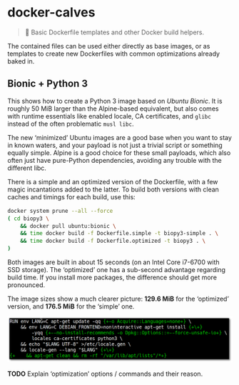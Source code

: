 # docker-calves

> :whale: Basic Dockerfile templates and other Docker build helpers.

The contained files can be used either directly as base images,
or as templates to create new Dockerfiles with common
optimizations already baked in.


## Bionic + Python 3

This shows how to create a Python 3 image based on *Ubuntu Bionic*.
It is roughly 50 MiB larger than the Alpine-based equivalent,
but also comes with runtime essentials like
enabled locale, CA certificates, and ``glibc`` instead of the often problematic ``musl libc``.

The new ‘minimized’ Ubuntu images are a good base when you want to stay in known waters,
and your payload is not just a trivial script or something equally simple.
Alpine is a good choice for these small payloads, which also often just have
pure-Python dependencies, avoiding any trouble with the different libc.

There is a simple and an optimized version of the Dockerfile,
with a few magic incantations added to the latter.
To build both versions with clean caches and timings for each build, use this:

```sh
docker system prune --all --force
( cd biopy3 \
    && docker pull ubuntu:bionic \
    && time docker build -f Dockerfile.simple -t biopy3-simple . \
    && time docker build -f Dockerfile.optimized -t biopy3 . \
)
```

Both images are built in about 15 seconds (on an Intel Core i7-6700 with SSD storage).
The ‘optimized’ one has a sub-second advantage regarding build time.
If you install more packages, the difference should get more pronounced.

The image sizes show a much clearer picture:
**129.6 MiB** for the ‘optimized’ version,
and **176.5 MiB** for the ‘simple’ one.

![biopy3-diff](https://raw.githubusercontent.com/jhermann/docker-calves/master/assets/biopy3-diff.png)

**TODO** Explain ‘optimization’ options / commands and their reason.

